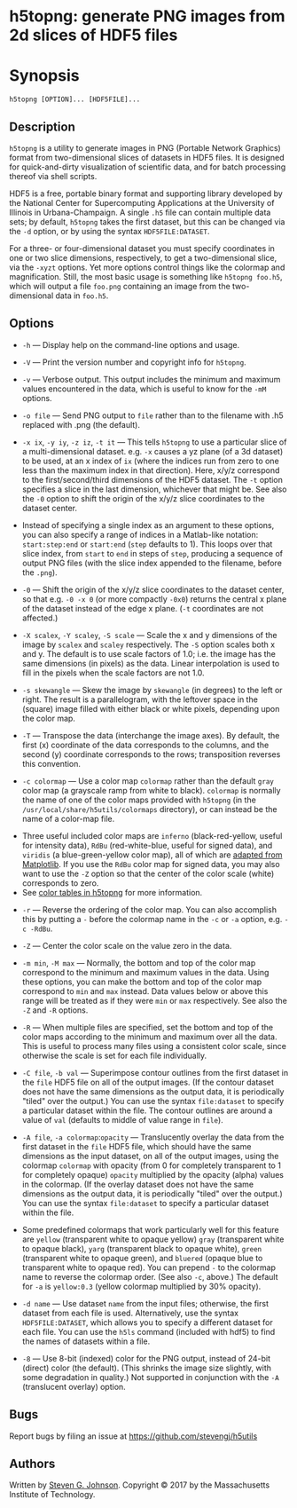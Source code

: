 # h5topng: generate PNG images from 2d slices of HDF5 files

# Synopsis

    h5topng [OPTION]... [HDF5FILE]...

## Description

`h5topng` is a utility to generate images in PNG (Portable Network Graphics) format from two-dimensional slices of datasets in HDF5 files. It is designed for quick-and-dirty visualization of scientific data, and for batch processing thereof via shell scripts.

HDF5 is a free, portable binary format and supporting library developed by the National Center for Supercomputing Applications at the University of Illinois in Urbana-Champaign. A single `.h5` file can contain multiple data sets; by default, `h5topng` takes the first dataset, but this can be changed via the `-d` option, or by using the syntax `HDF5FILE:DATASET`.

For a three- or four-dimensional dataset you must specify coordinates in one or two slice dimensions, respectively, to get a two-dimensional slice, via the `-xyzt` options. Yet more options control things like the colormap and magnification. Still, the most basic usage is something like `h5topng foo.h5`, which will output a file `foo.png` containing an image from the two-dimensional data in `foo.h5`.

## Options

* `-h` — Display help on the command-line options and usage.

* `-V` — Print the version number and copyright info for `h5topng`.

* `-v` — Verbose output. This output includes the minimum and maximum values encountered in the data, which is useful to know for the `-mM` options.

* `-o file` — Send PNG output to `file` rather than to the filename with .h5 replaced with .png (the default).

* `-x ix`, `-y iy`, `-z iz`, `-t it` — This tells `h5topng` to use a particular slice of a multi-dimensional dataset. e.g. `-x` causes a yz plane (of a 3d dataset) to be used, at an x index of `ix` (where the indices run from zero to one less than the maximum index in that direction). Here, x/y/z correspond to the first/second/third dimensions of the HDF5 dataset. The `-t` option specifies a slice in the last dimension, whichever that might be. See also the `-0` option to shift the origin of the x/y/z slice coordinates to the dataset center.
 - Instead of specifying a single index as an argument to these options, you can also specify a range of indices in a Matlab-like notation: `start:step:end` or `start:end` (`step` defaults to 1). This loops over that slice index, from `start` to `end` in steps of `step`, producing a sequence of output PNG files (with the slice index appended to the filename, before the `.png`).

* `-0` — Shift the origin of the x/y/z slice coordinates to the dataset center, so that e.g. `-0 -x 0` (or more compactly `-0x0`) returns the central x plane of the dataset instead of the edge x plane. (`-t` coordinates are not affected.)

* `-X scalex`, `-Y scaley`, `-S scale` — Scale the x and y dimensions of the image by `scalex` and `scaley` respectively. The `-S` option scales both x and y. The default is to use scale factors of 1.0; i.e. the image has the same dimensions (in pixels) as the data. Linear interpolation is used to fill in the pixels when the scale factors are not 1.0.

* `-s skewangle` — Skew the image by `skewangle` (in degrees) to the left or right. The result is a parallelogram, with the leftover space in the (square) image filled with either black or white pixels, depending upon the color map.

* `-T` — Transpose the data (interchange the image axes). By default, the first (x) coordinate of the data corresponds to the columns, and the second (y) coordinate corresponds to the rows; transposition reverses this convention.

* `-c colormap` — Use a color map `colormap` rather than the default `gray` color map (a grayscale ramp from white to black). `colormap` is normally the name of one of the color maps provided with `h5topng` (in the `/usr/local/share/h5utils/colormaps` directory), or can instead be the name of a color-map file.
 - Three useful included color maps are `inferno` (black-red-yellow, useful for intensity data), `RdBu` (red-white-blue, useful for signed data), and `viridis` (a blue-green-yellow color map), all of which are [adapted from Matplotlib](https://matplotlib.org/users/colormaps.html). If you use the `RdBu` color map for signed data, you may also want to use the `-Z` option so that the center of the color scale (white) corresponds to zero.
 - See [color tables in h5topng](h5topng-colors.md) for more information.

* `-r` — Reverse the ordering of the color map. You can also accomplish this by putting a `-` before the colormap name in the `-c` or `-a` option, e.g. `-c -RdBu`.

* `-Z` — Center the color scale on the value zero in the data.

* `-m min`, `-M max` — Normally, the bottom and top of the color map correspond to the minimum and maximum values in the data. Using these options, you can make the bottom and top of the color map correspond to `min` and `max` instead. Data values below or above this range will be treated as if they were `min` or `max` respectively. See also the `-Z` and `-R` options.

* `-R` — When multiple files are specified, set the bottom and top of the color maps according to the minimum and maximum over all the data. This is useful to process many files using a consistent color scale, since otherwise the scale is set for each file individually.

* `-C file`, `-b val` — Superimpose contour outlines from the first dataset in the `file` HDF5 file on all of the output images. (If the contour dataset does not have the same dimensions as the output data, it is periodically "tiled" over the output.) You can use the syntax `file:dataset` to specify a particular dataset within the file. The contour outlines are around a value of `val` (defaults to middle of value range in `file`).

* `-A file`, `-a colormap`:`opacity` — Translucently overlay the data from the first dataset in the `file` HDF5 file, which should have the same dimensions as the input dataset, on all of the output images, using the colormap `colormap` with opacity (from 0 for completely transparent to 1 for completely opaque) `opacity` multiplied by the opacity (alpha) values in the colormap. (If the overlay dataset does not have the same dimensions as the output data, it is periodically "tiled" over the output.) You can use the syntax `file:dataset` to specify a particular dataset within the file.

- Some predefined colormaps that work particularly well for this feature are `yellow` (transparent white to opaque yellow) `gray` (transparent white to opaque black), `yarg` (transparent black to opaque white), `green` (transparent white to opaque green), and `bluered` (opaque blue to transparent white to opaque red). You can prepend `-` to the colormap name to reverse the colormap order. (See also `-c`, above.) The default for `-a` is `yellow:0.3` (yellow colormap multiplied by 30% opacity).

* `-d name` — Use dataset `name` from the input files; otherwise, the first dataset from each file is used. Alternatively, use the syntax `HDF5FILE:DATASET`, which allows you to specify a different dataset for each file. You can use the `h5ls` command (included with hdf5) to find the names of datasets within a file.

* `-8` — Use 8-bit (indexed) color for the PNG output, instead of 24-bit (direct) color (the default). (This shrinks the image size slightly, with some degradation in quality.) Not supported in conjunction with the `-A` (translucent overlay) option.

## Bugs

Report bugs by filing an issue at https://github.com/stevengj/h5utils

## Authors

Written by [Steven G. Johnson](http://math.mit.edu/~stevenj/). Copyright © 2017 by the Massachusetts Institute of Technology.
